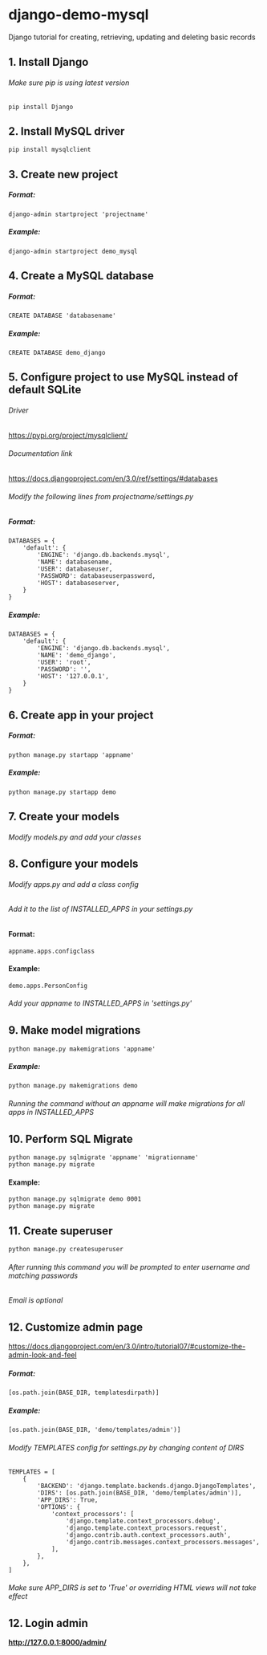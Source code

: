 # django-demo-mysql
Django tutorial for creating, retrieving, updating and deleting basic records

<admin>
<raspberryberet>

<registrar>
<nsx4H7LFNx8QfvC>

## 1. Install Django
###### Make sure pip is using latest version
    pip install Django

## 2. Install MySQL driver
    pip install mysqlclient

## 3. Create new project
##### Format: 
    django-admin startproject 'projectname'
##### Example: 
    django-admin startproject demo_mysql

## 4. Create a MySQL database
##### Format: 
    CREATE DATABASE 'databasename'
##### Example: 
    CREATE DATABASE demo_django

## 5. Configure project to use MySQL instead of default SQLite
###### Driver
https://pypi.org/project/mysqlclient/
###### Documentation link
https://docs.djangoproject.com/en/3.0/ref/settings/#databases

###### Modify the following lines from projectname/settings.py

##### Format: 
    DATABASES = {
        'default': {
            'ENGINE': 'django.db.backends.mysql',
            'NAME': databasename,
            'USER': databaseuser,
            'PASSWORD': databaseuserpassword,
            'HOST': databaseserver,
        }
    }

##### Example:
    DATABASES = {
        'default': {
            'ENGINE': 'django.db.backends.mysql',
            'NAME': 'demo_django',
            'USER': 'root',
            'PASSWORD': '',
            'HOST': '127.0.0.1',
        }
    }


## 6. Create app in your project
##### Format: 
    python manage.py startapp 'appname'
##### Example: 
    python manage.py startapp demo

## 7. Create your models
###### Modify models.py and add your classes

## 8. Configure your models
###### Modify apps.py and add a class config
###### Add it to the list of INSTALLED_APPS in your settings.py
#### Format: 
    appname.apps.configclass
#### Example:
    demo.apps.PersonConfig

###### Add your appname to INSTALLED_APPS in 'settings.py'

## 9. Make model migrations
    python manage.py makemigrations 'appname'
##### Example:
    python manage.py makemigrations demo
###### Running the command without an appname will make migrations for all apps in INSTALLED_APPS

## 10. Perform SQL Migrate
    python manage.py sqlmigrate 'appname' 'migrationname'
    python manage.py migrate
#### Example:
    python manage.py sqlmigrate demo 0001
    python manage.py migrate

## 11. Create superuser
    python manage.py createsuperuser

###### After running this command you will be prompted to enter username and matching passwords
###### Email is optional

## 12. Customize admin page
https://docs.djangoproject.com/en/3.0/intro/tutorial07/#customize-the-admin-look-and-feel

##### Format: 
    [os.path.join(BASE_DIR, templatesdirpath)]
##### Example:
    [os.path.join(BASE_DIR, 'demo/templates/admin')]

###### Modify TEMPLATES config for settings.py by changing content of DIRS
    TEMPLATES = [
        {
            'BACKEND': 'django.template.backends.django.DjangoTemplates',
            'DIRS': [os.path.join(BASE_DIR, 'demo/templates/admin')],
            'APP_DIRS': True,
            'OPTIONS': {
                'context_processors': [
                    'django.template.context_processors.debug',
                    'django.template.context_processors.request',
                    'django.contrib.auth.context_processors.auth',
                    'django.contrib.messages.context_processors.messages',
                ],
            },
        },
    ]
###### Make sure APP_DIRS is set to 'True' or overriding HTML views will not take effect

## 12. Login admin
**http://127.0.0.1:8000/admin/**